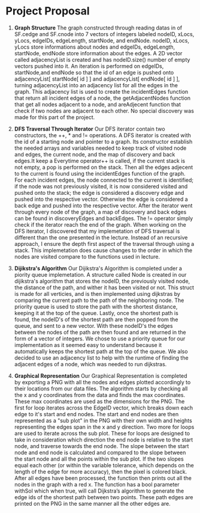 # Project Proposal

1. **Graph Structure** The graph constructed through reading datas in of SF.cedge and SF.cnode into 7 vectors of integers labeled nodeID, xLocs, yLocs, edgeIDs, edgeLength, startNode, and endNode. nodeID, xLocs, yLocs store informations about nodes and edgeIDs, edgeLength, startNode, endNode store information about the edges. A 2D vector called adjacencyList is created and has nodeID.size() number of empty vectors pushed into it. An iteration is performed on edgeIDs, startNode,and endNode so that the id of an edge is pushed onto adjacencyList[ startNode[ id ] ] and adjacencyList[ endNode[ id ] ], turning adjacencyList into an adjacency list for all the edges in the graph. This adjacency list is used to create the incidentEdges function that return all incident edges of a node, the getAdjacentNodes function that get all nodes adjacent to a node, and areAdjecent function that check if two nodes are adjacent to each other. No special discovery was made for this part of the project.

2. **DFS Traversal Through Iterator** Our DFS iterator contain two constructors, the ++, * and != operations. A DFS iterator is created with the id of a starting node and pointer to a graph. Its constructor establish the needed arrays and variables needed to keep track of visited node and edges, the current node, and the map of discovery and back edges.It keep a Everytime operator++ is called, if the current stack is not empty, a pop is performed on the stack. Then all the edges adjecent to the current is found using the incidentEdges function of the graph. For each incident edges, the node connected to the current is identified; if the node was not previously visited, it is now considered visited and pushed onto the stack; the edge is considered a discovery edge and pushed into the respective vector. Otherwise the edge is considered a back edge and pushed into the respective vector. After the iterator went through every node of the graph, a map of discovery and back edges can be found in discoveryEdges and backEdges. The != operator simply check if the iterator reach the end of the graph. When working on the DFS iterator, I discovered that my implemetation of DFS traversal is different than the one presented in the lecture. Instead of an recursive approach, I ensure the depth first aspect of the traversal through using a stack. This implemetation does cause changes to the order in which the nodes are visited compare to the functions used in lecture.

3. **Dijikstra's Algorithm** Our Dijikstra's Algorithm is completed under a piority queue implemetation. A structure called Node is created in our dijikstra's algorithm that 
stores the nodeID, the previously visited node, the distance of the path, and wither it has been visited or not. This struct is made for all verticies, and is then implemented using dijkstras by comparing the current path to the path of the neighboring node. The priority queue is used to store the path with the shortest distance, keeping it at the top of the queue. Lastly, once the shortest path is found, the nodeID's of the shortest path are then popped from the queue, and sent to a new vector. With these nodeID's the edges between the nodes of the path are then found and are returned in the form of a vector of integers. We chose to use a priority queue for our implementation as it seemed easy to understand because it automatically keeps the shortest path at the top of the queue. We also decided to use an adjacency list to help with the runtime of finding the adjacent edges of a node, which was needed to run dijkstras. 
4. **Graphical Representation** Our Graphical Representation is completed by exporting a PNG with all the nodes and edges plotted accordingly to their locations from our data files.  The algorithm starts by checking all the x and y coordinates from the data and finds the max coordinates.  These max coordinates are used as the dimensions for the PNG.  The first for loop iterates across the EdgeID vector, which breaks down each edge to it's start and end nodes.  The start and end nodes are then represented as a "sub plot" in the PNG with their own width and heights representing the edges span in the x and y direction.  Two more for loops are used to iterate across the sub plot.  These for loops are designed to take in consideration which direction the end node is relative to the start node, and traverse towards the end node.  The slope between the start node and end node is calculated and compared to the slope between the start node and all the points within the sub plot.  If the two slopes equal each other (or within the variable tolerance, which depends on the length of the edge for more accuracy), then the pixel is colored black.  After all edges have been processed, the function then prints out all the nodes in the graph with a red x.  The function has a bool parameter withSol which when true, will call Dijkstra’s algorithm to generate the edge ids of the shortest path between two points.  These path edges are printed on the PNG in the same manner all the other edges are.
